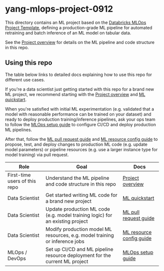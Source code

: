 # yang-mlops-project-0912

This directory contains an ML project based on the
[Databricks MLOps Project Template](https://github.com/databricks/mlops-project-template),
defining a production-grade ML pipeline for automated retraining and batch inference of an ML model on tabular data.

See the [Project overview](./docs/project-overview.md) for details on the ML pipeline and code structure
in this repo.

## Using this repo

The table below links to detailed docs explaining how to use this repo for different use cases.

If you're a data scientist just getting started with this repo for a brand new ML project, we recommend starting with
the [Project overview](./docs/project-overview.md) and [ML quickstart](./docs/ml-developer-guide.md). 

When you're satisfied with initial ML experimentation (e.g. validated that a model with reasonable performance can be
trained on your dataset) and ready to deploy production training/inference
pipelines, ask your ops team to follow the [MLOps setup guide]() to configure CI/CD and deploy 
production ML pipelines.

After that, follow the [ML pull request guide](./docs/ml-pull-request.md)
and [ML resource config guide](databricks-config/README.md) to propose, test, and deploy changes to production ML code (e.g. update model parameters)
or pipeline resources (e.g. use a larger instance type for model training) via pull request.

| Role                          | Goal                                                                          | Docs                                                    |
|-------------------------------|-------------------------------------------------------------------------------|---------------------------------------------------------|
| First-time users of this repo | Understand the ML pipeline and code structure in this repo                    | [Project overview](./docs/project-overview.md)          |
| Data Scientist                | Get started writing ML code for a brand new project                           | [ML quickstart](./docs/ml-developer-guide.md)           |
| Data Scientist                | Update production ML code (e.g. model training logic) for an existing project | [ML pull request guide](./docs/ml-pull-request.md)      |
| Data Scientist                | Modify production model ML resources, e.g. model training or inference jobs   | [ML resource config guide](databricks-config/README.md) |
| MLOps / DevOps                | Set up CI/CD and ML pipeline resource deployment for the current ML project   | [MLOps setup guide](./docs/project-setup.md)            |

